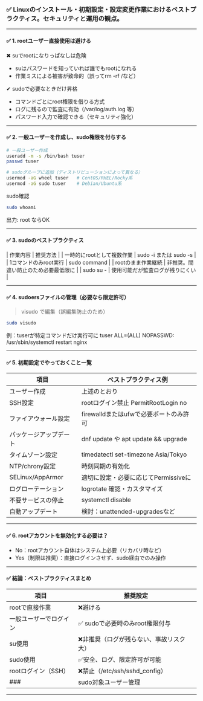 ### ✅ Linuxのインストール・初期設定・設定変更作業におけるベストプラクティス。セキュリティと運用の観点。

---

#### ✅ 1. rootユーザー直接使用は避ける
✖ suでrootになりっぱなしは危険
- suはパスワードを知っていれば誰でもrootになれる
- 作業ミスによる被害が致命的（誤ってrm -rf /など）

✔ sudoで必要なときだけ昇格
- コマンドごとにroot権限を借りる方式
- ログに残るので監査に有効（/var/log/auth.log 等）
- パスワード入力で確認できる（セキュリティ強化）

---

#### ✅ 2. 一般ユーザーを作成し、sudo権限を付与する
```bash
# 一般ユーザー作成
useradd -m -s /bin/bash tuser
passwd tuser
```
```bash
# sudoグループに追加（ディストリビューションによって異なる）
usermod -aG wheel tuser   # CentOS/RHEL/Rocky系
usermod -aG sudo tuser    # Debian/Ubuntu系
```
sudo確認
```bash
sudo whoami
```
出力: root ならOK

---

#### ✅ 3. sudoのベストプラクティス
| 作業内容 | 推奨方法 |
| 一時的にrootとして複数作業 | sudo -i または sudo -s |
| 1コマンドのみroot実行 | sudo command |
| rootのまま作業継続 |	非推奨。間違い防止のため必要最低限に |
| sudo su - |	使用可能だが監査ログが残りにくい |

---

#### ✅ 4. sudoersファイルの管理（必要なら限定許可）
> visudo で編集（誤編集防止のため）
```bash
sudo visudo
```
例：tuserが特定コマンドだけ実行可に
tuser ALL=(ALL) NOPASSWD: /usr/sbin/systemctl restart nginx

---

#### ✅ 5. 初期設定でやっておくこと一覧
| 項目 | ベストプラクティス例 |
|-------|-------|
| ユーザー作成|	上述のとおり|
| SSH設定 | rootログイン禁止 PermitRootLogin no |
| ファイアウォール設定 | firewalldまたはufwで必要ポートのみ許可 |
| パッケージアップデート | dnf update や apt update && upgrade |
| タイムゾーン設定 | timedatectl set-timezone Asia/Tokyo |
| NTP/chrony設定 | 時刻同期の有効化 |
| SELinux/AppArmor | 適切に設定・必要に応じてPermissiveに |
| ログローテーション | logrotate 確認・カスタマイズ |
| 不要サービスの停止 | systemctl disable <service> |
| 自動アップデート | 検討：unattended-upgradesなど |

---

#### ✅ 6. rootアカウントを無効化する必要は？
- No：rootアカウント自体はシステム上必要（リカバリ時など）
- Yes（制限は推奨）：直接ログインさせず、sudo経由でのみ操作

---

#### ✅ 結論：ベストプラクティスまとめ
| 項目 | 推奨設定 |
| ------- | ------- |
| rootで直接作業 | ❌避ける |
| 一般ユーザーでログイン | ✅ sudoで必要時のみroot権限付与 |
| su使用 | ❌非推奨（ログが残らない、事故リスク大） |
| sudo使用 | ✅安全、ログ、限定許可が可能 |
| rootログイン（SSH） | ❌禁止（/etc/ssh/sshd_config） |
###| sudo対象ユーザー管理 | ✅ visudoで適切に制限 |

---
